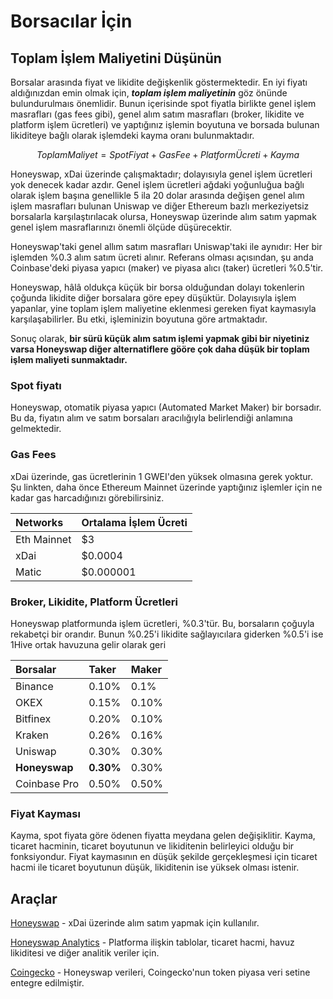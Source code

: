 # Borsacılar İçin

## Toplam İşlem Maliyetini Düşünün

Borsalar arasında fiyat ve likidite değişkenlik göstermektedir. En iyi fiyatı aldığınızdan emin olmak için, _**toplam işlem maliyetinin**_ göz önünde bulundurulmaıs önemlidir. Bunun içerisinde spot fiyatla birlikte genel işlem masrafları \(gas fees gibi\), genel alım satım masrafları \(broker, likidite ve platform işlem ücretleri\) ve yaptığınız işlemin boyutuna ve borsada bulunan likiditeye bağlı olarak işlemdeki kayma oranı bulunmaktadır. 

$$
Toplam Maliyet = Spot Fiyat + Gas Fee + Platform Ücreti + Kayma
$$

Honeyswap, xDai üzerinde çalışmaktadır; dolayısıyla genel işlem ücretleri yok denecek kadar azdır. Genel işlem ücretleri ağdaki yoğunluğua bağlı olarak işlem başına genellikle 5 ila 20 dolar arasında değişen genel alım işlem masrafları bulunan Uniswap ve diğer Ethereum bazlı merkeziyetsiz borsalarla karşılaştırılacak olursa, Honeyswap üzerinde alım satım yapmak genel işlem masraflarınızı önemli ölçüde düşürecektir.

Honeyswap'taki genel allım satım masrafları Uniswap'taki ile aynıdır: Her bir işlemden %0.3 alım satım ücreti alınır. Referans olması açısından, şu anda Coinbase'deki piyasa yapıcı \(maker\) ve piyasa alıcı \(taker\) ücretleri %0.5'tir.

Honeyswap, hâlâ oldukça küçük bir borsa olduğundan dolayı tokenlerin çoğunda likidite diğer borsalara göre epey düşüktür. Dolayısıyla işlem yapanlar, yine toplam işlem maliyetine eklenmesi gereken fiyat kaymasıyla karşılaşabilirler. Bu etki, işleminizin boyutuna göre artmaktadır.

Sonuç olarak, **bir sürü küçük alım satım işlemi yapmak gibi bir niyetiniz varsa Honeyswap diğer alternatiflere gööre çok daha düşük bir toplam işlem maliyeti sunmaktadır.**

### Spot fiyatı

Honeyswap, otomatik piyasa yapıcı \(Automated Market Maker\) bir borsadır. Bu da, fiyatın alım ve satım borsaları aracılığıyla belirlendiği anlamına gelmektedir.

### Gas Fees

xDai üzerinde, gas ücretlerinin 1 GWEI'den yüksek olmasına gerek yoktur. Şu linkten, daha önce Ethereum Mainnet üzerinde yaptığınız işlemler için ne kadar gas harcadığınızı görebilirsiniz.  

| Networks | Ortalama İşlem Ücreti |
| :--- | :--- |
| Eth Mainnet | $3 |
| xDai | $0.0004 |
| Matic | $0.000001 |

### Broker, Likidite, Platform Ücretleri

Honeyswap platformunda işlem ücretleri, %0.3'tür. Bu, borsaların çoğuyla rekabetçi bir orandır. Bunun %0.25'i likidite sağlayıcılara giderken %0.5'i ise 1Hive ortak havuzuna gelir olarak geri 

| Borsalar | Taker | Maker |
| :--- | :--- | :--- |
| Binance | 0.10% | 0.1% |
| OKEX | 0.15% | 0.10% |
| Bitfinex | 0.20% | 0.10% |
| Kraken | 0.26% | 0.16% |
| Uniswap | 0.30% | 0.30% |
| **Honeyswap** | **0.30%** | 0.30% |
| Coinbase Pro | 0.50% | 0.50% |

### Fiyat Kayması

Kayma, spot fiyata göre ödenen fiyatta meydana gelen değişiklitir. Kayma, ticaret hacminin, ticaret boyutunun ve likiditenin belirleyici olduğu bir fonksiyondur. Fiyat kaymasının en düşük şekilde gerçekleşmesi için ticaret hacmi ile ticaret boyutunun düşük, likiditenin ise yüksek olması istenir.

## Araçlar

[Honeyswap](https://honeyswap.org/#/swap) - xDai üzerinde alım satım yapmak için kullanılır.

[Honeyswap Analytics](https://info.honeyswap.org) - Platforma ilişkin tablolar, ticaret hacmi, havuz likiditesi ve diğer analitik veriler için.

[Coingecko](https://www.coingecko.com/en) - Honeyswap verileri, Coingecko'nun token piyasa veri setine entegre edilmiştir.

